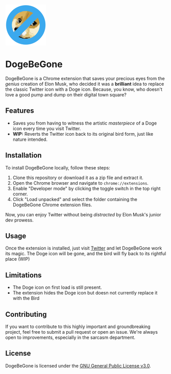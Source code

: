 ![DogeBeGone Icon](./icon128.png)

# DogeBeGone

DogeBeGone is a Chrome extension that saves your precious eyes from the _genius_ creation of Elon Musk, who decided it was a **brilliant** idea to replace the classic Twitter icon with a Doge icon. Because, you know, who doesn't love a good pump and dump on their digital town square?

## Features

- Saves you from having to witness the artistic _masterpiece_ of a Doge icon every time you visit Twitter.
- **WIP:** Reverts the Twitter icon back to its original bird form, just like nature intended.

## Installation

To install DogeBeGone locally, follow these steps:

1. Clone this repository or download it as a zip file and extract it.
2. Open the Chrome browser and navigate to `chrome://extensions`.
3. Enable "Developer mode" by clicking the toggle switch in the top right corner.
4. Click "Load unpacked" and select the folder containing the DogeBeGone Chrome extension files.

Now, you can enjoy Twitter without being _distracted_ by Elon Musk's junior dev prowess.

## Usage

Once the extension is installed, just visit [Twitter](https://twitter.com/) and let DogeBeGone work its magic. The Doge icon will be gone, and the bird will fly back to its rightful place (WIP)

## Limitations

* The Doge icon on first load is still present.
* The extension hides the Doge icon but doesn not currently replace it with the Bird 

## Contributing

If you want to contribute to this highly important and groundbreaking project, feel free to submit a pull request or open an issue. We're always open to improvements, especially in the sarcasm department.

## License

DogeBeGone is licensed under the [GNU General Public License v3.0](https://www.gnu.org/licenses/gpl-3.0.en.html).
